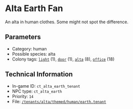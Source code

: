# Alta Earth Fan

An alta in human clothes. Some might not spot the difference.

## Parameters

- Category: human
- Possible species: alta
- Colony tags: [`light`](https://ceterai.github.io/MyEnternia/Wiki/Tags/Light) (1), [`door`](https://ceterai.github.io/MyEnternia/Wiki/Tags/Door) (1), [`alta`](https://ceterai.github.io/MyEnternia/Wiki/Tags/Alta) (8), [`office`](https://ceterai.github.io/MyEnternia/Wiki/Tags/Office) (18)

## Technical Information

- In-game ID: `ct_alta_earth_tenant`
- NPC type: `ct_alta_earth`
- Priority: `14`
- File: [`/tenants/alta/themed/human/earth.tenant`](https://github.com/Ceterai/Enternia/blob/main/tenants/alta/themed/human/earth.tenant)
